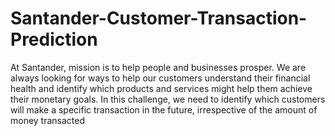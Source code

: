 # Santander-Customer-Transaction-Prediction
At Santander, mission is to help people and businesses prosper. We are always looking for ways to help our customers understand their financial health and identify which products and services might help them achieve their monetary goals.
In this challenge, we need to identify which customers will make a specific transaction in
the future, irrespective of the amount of money transacted
